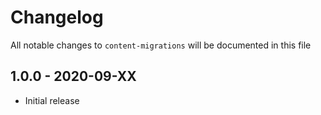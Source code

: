 # Changelog

All notable changes to `content-migrations` will be documented in this file

## 1.0.0 - 2020-09-XX

- Initial release
